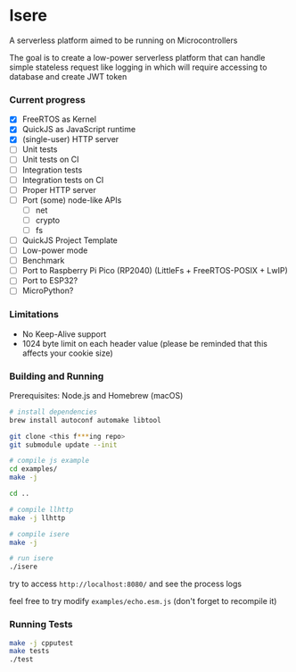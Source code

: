 # Isere

A serverless platform aimed to be running on Microcontrollers

The goal is to create a low-power serverless platform that can handle simple stateless request like logging in which will require accessing to database and create JWT token

### Current progress

- [x] FreeRTOS as Kernel
- [x] QuickJS as JavaScript runtime
- [x] (single-user) HTTP server
- [ ] Unit tests
- [ ] Unit tests on CI
- [ ] Integration tests
- [ ] Integration tests on CI
- [ ] Proper HTTP server
- [ ] Port (some) node-like APIs
  - [ ] net
  - [ ] crypto
  - [ ] fs
- [ ] QuickJS Project Template
- [ ] Low-power mode
- [ ] Benchmark
- [ ] Port to Raspberry Pi Pico (RP2040) (LittleFs + FreeRTOS-POSIX + LwIP)
- [ ] Port to ESP32?
- [ ] MicroPython?

### Limitations

- No Keep-Alive support
- 1024 byte limit on each header value (please be reminded that this affects your cookie size)

### Building and Running

Prerequisites: Node.js and Homebrew (macOS)

```sh
# install dependencies
brew install autoconf automake libtool

git clone <this f***ing repo>
git submodule update --init

# compile js example
cd examples/
make -j

cd ..

# compile llhttp
make -j llhttp

# compile isere
make -j

# run isere
./isere
```

try to access `http://localhost:8080/` and see the process logs  
  
feel free to try modify `examples/echo.esm.js` (don't forget to recompile it)

### Running Tests

```sh
make -j cpputest
make tests
./test
```
